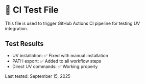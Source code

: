 # 🧪 CI Test File

This file is used to trigger GitHub Actions CI pipeline for testing UV integration.

## Test Results

- UV installation: ✅ Fixed with manual installation
- PATH export: ✅ Added to all workflow steps  
- Direct UV commands: ✅ Working properly

Last tested: September 15, 2025